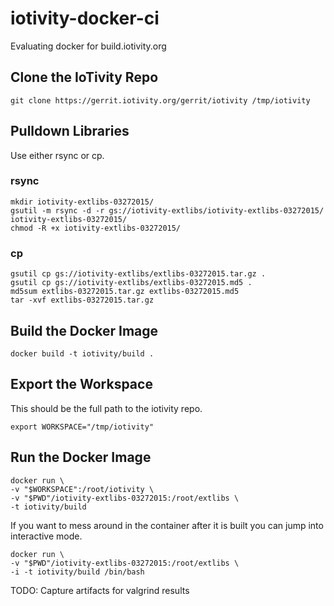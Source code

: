 # iotivity-docker-ci

Evaluating docker for build.iotivity.org

## Clone the IoTivity Repo

```
git clone https://gerrit.iotivity.org/gerrit/iotivity /tmp/iotivity
```

## Pulldown Libraries
Use either rsync or cp.

### rsync
```
mkdir iotivity-extlibs-03272015/
gsutil -m rsync -d -r gs://iotivity-extlibs/iotivity-extlibs-03272015/ iotivity-extlibs-03272015/
chmod -R +x iotivity-extlibs-03272015/
```

### cp
```
gsutil cp gs://iotivity-extlibs/extlibs-03272015.tar.gz .
gsutil cp gs://iotivity-extlibs/extlibs-03272015.md5 .
md5sum extlibs-03272015.tar.gz extlibs-03272015.md5
tar -xvf extlibs-03272015.tar.gz
```

## Build the Docker Image
```
docker build -t iotivity/build .
```

## Export the Workspace
This should be the full path to the iotivity repo.
```
export WORKSPACE="/tmp/iotivity"
```

## Run the Docker Image
```
docker run \
-v "$WORKSPACE":/root/iotivity \
-v "$PWD"/iotivity-extlibs-03272015:/root/extlibs \
-t iotivity/build
```


If you want to mess around in the container after it is built you can
jump into interactive mode.
```
docker run \
-v "$PWD"/iotivity-extlibs-03272015:/root/extlibs \
-i -t iotivity/build /bin/bash
```

TODO: Capture artifacts for valgrind results

